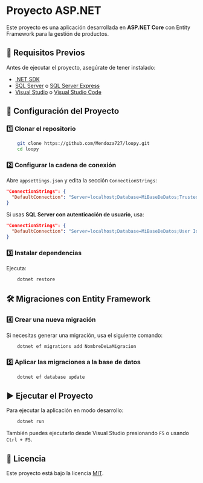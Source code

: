 # Proyecto ASP.NET

Este proyecto es una aplicación desarrollada en **ASP.NET Core** con Entity Framework para la gestión de productos.

## 📌 Requisitos Previos

Antes de ejecutar el proyecto, asegúrate de tener instalado:

- [.NET SDK](https://dotnet.microsoft.com/en-us/download)
- [SQL Server](https://www.microsoft.com/en-us/sql-server/sql-server-downloads) o [SQL Server Express](https://www.microsoft.com/en-us/sql-server/sql-server-downloads)
- [Visual Studio](https://visualstudio.microsoft.com/) o [Visual Studio Code](https://code.visualstudio.com/)

## 🚀 Configuración del Proyecto

### 1️⃣ Clonar el repositorio
```sh
    git clone https://github.com/Mendoza727/loopy.git
    cd loopy
```

### 2️⃣ Configurar la cadena de conexión
Abre `appsettings.json` y edita la sección `ConnectionStrings`:
```json
"ConnectionStrings": {
  "DefaultConnection": "Server=localhost;Database=MiBaseDeDatos;Trusted_Connection=True;"
}
```
Si usas **SQL Server con autenticación de usuario**, usa:
```json
"ConnectionStrings": {
  "DefaultConnection": "Server=localhost;Database=MiBaseDeDatos;User Id=tu_usuario;Password=tu_contraseña;"
}
```

### 3️⃣ Instalar dependencias
Ejecuta:
```sh
    dotnet restore
```

## 🛠️ Migraciones con Entity Framework

### 4️⃣ Crear una nueva migración
Si necesitas generar una migración, usa el siguiente comando:
```sh
    dotnet ef migrations add NombreDeLaMigracion
```

### 5️⃣ Aplicar las migraciones a la base de datos
```sh
    dotnet ef database update
```

## ▶️ Ejecutar el Proyecto
Para ejecutar la aplicación en modo desarrollo:
```sh
    dotnet run
```

También puedes ejecutarlo desde Visual Studio presionando `F5` o usando `Ctrl + F5`.

## 📜 Licencia
Este proyecto está bajo la licencia [MIT](LICENSE).

